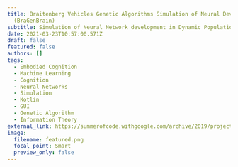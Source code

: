 ```yaml
---
title: Braitenberg Vehicles Genetic Algorithms Simulation of Neural Development
  (BraGenBrain)
subtitle: Simulation of Neural Network development in Dynamic Population simulation
date: 2021-03-23T10:57:00.571Z
draft: false
featured: false
authors: []
tags:
  - Embodied Cognition
  - Machine Learning
  - Cognition
  - Neural Networks
  - Simulation
  - Kotlin
  - GUI
  - Genetic Algorithm
  - Information Theory
external_link: https://summerofcode.withgoogle.com/archive/2019/projects/6233682145181696/
image:
  filename: featured.png
  focal_point: Smart
  preview_only: false
---
```

